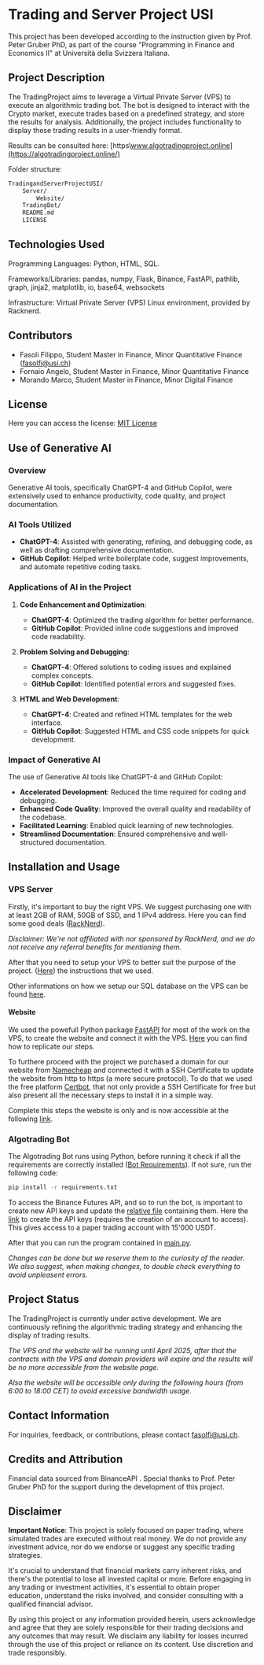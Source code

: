 # Trading and Server Project USI

This project has been developed according to the instruction given by Prof. Peter Gruber PhD, as part of the course "Programming in Finance and Economics II" at Università della Svizzera Italiana.

## Project Description
The TradingProject aims to leverage a Virtual Private Server (VPS) to execute an algorithmic trading bot. The bot is designed to interact with the Crypto market, execute trades based on a predefined strategy, and store the results for analysis. Additionally, the project includes functionality to display these trading results in a user-friendly format.

Results can be consulted here: [https\\www.algotradingproject.online](https://algotradingproject.online/)

Folder structure:
```bash
TradingandServerProjectUSI/
    Server/
        Website/
    TradingBot/
    README.md
    LICENSE
```
## Technologies Used
Programming Languages: Python, HTML, SQL.

Frameworks/Libraries: pandas, numpy, Flask, Binance, FastAPI, pathlib, graph, jinja2, matplotlib, io, base64, websockets

Infrastructure: Virtual Private Server (VPS) Linux environment, provided by Racknerd.

## Contributors
- Fasoli Filippo, Student Master in Finance, Minor Quantitative Finance (fasolfi@usi.ch)
- Fornaio Angelo, Student Master in Finance, Minor Quantitative Finance
- Morando Marco, Student Master in Finance, Minor Digital Finance

## License
Here you can access the license: [MIT License](/LICENSE)

## Use of Generative AI

### Overview
Generative AI tools, specifically ChatGPT-4 and GitHub Copilot, were extensively used to enhance productivity, code quality, and project documentation.

### AI Tools Utilized
- **ChatGPT-4**: Assisted with generating, refining, and debugging code, as well as drafting comprehensive documentation.
- **GitHub Copilot**: Helped write boilerplate code, suggest improvements, and automate repetitive coding tasks.

### Applications of AI in the Project
1. **Code Enhancement and Optimization**:
    - **ChatGPT-4**: Optimized the trading algorithm for better performance.
    - **GitHub Copilot**: Provided inline code suggestions and improved code readability.

2. **Problem Solving and Debugging**:
    - **ChatGPT-4**: Offered solutions to coding issues and explained complex concepts.
    - **GitHub Copilot**: Identified potential errors and suggested fixes.

3. **HTML and Web Development**:
    - **ChatGPT-4**: Created and refined HTML templates for the web interface.
    - **GitHub Copilot**: Suggested HTML and CSS code snippets for quick development.

### Impact of Generative AI
The use of Generative AI tools like ChatGPT-4 and GitHub Copilot:
- **Accelerated Development**: Reduced the time required for coding and debugging.
- **Enhanced Code Quality**: Improved the overall quality and readability of the codebase.
- **Facilitated Learning**: Enabled quick learning of new technologies.
- **Streamlined Documentation**: Ensured comprehensive and well-structured documentation.

## Installation and Usage
### VPS Server
Firstly, it's important to buy the right VPS. We suggest purchasing one with at least 2GB of RAM, 50GB of SSD, and 1 IPv4 address. Here you can find some good deals ([RackNerd](https://www.racknerd.com/BlackFriday/)). 

*Disclaimer: We're not affiliated with nor sponsored by RackNerd, and we do not receive any referral benefits for mentioning them.*

After that you need to setup your VPS to better suit the purpose of the project. ([Here](Server/VPS_Setup.md)) the instructions that we used.

Other informations on how we setup our SQL database on the VPS can be found [here](Server/CreateSQLdatabase.md).

#### Website
We used the powefull Python package [FastAPI](https://fastapi.tiangolo.com/) for most of the work on the VPS, to create the website and connect it with the VPS. [Here](/Server/Website) you can find how to replicate our steps.

To furthere proceed with the project we purchased a domain for our website from [Namecheap](https://www.namecheap.com/domains) and connected it with a SSH Certificate to update the website from http to https (a more secure protocol). To do that we used the free platform [Certbot](https://certbot.eff.org), that not only provide a SSH Certificate for free but also present all the necessary steps to install it in a simple way.

Complete this steps the website is only and is now accessible at the following [link](https://www.algotradingproject.online).



### Algotrading Bot
The Algotrading Bot runs using Python, before running it check if all the requirements are correctly installed ([Bot Requirements](/TradingBot/requirements.txt)). If not sure, run the following code:
```bash
pip install -r requirements.txt
```
To access the Binance Futures API, and so to run the bot, is important to create new API keys and update the [relative file](/TradingBot/api_keys.json) containing them. Here the [link](https://testnet.binancefuture.com/en/futures/BTCUSDT) to create the API keys (requires the creation of an account to access). This gives access to a paper trading account with 15'000 USDT. 

After that you can run the program contained in [main.py](/TradingBot/bot.py). 

*Changes can be done but we reserve them to the curiosity of the reader. We also suggest, when making changes, to double check everything to avoid unpleasent errors.*

## Project Status
The TradingProject is currently under active development. We are continuously refining the algorithmic trading strategy and enhancing the display of trading results. 

*The VPS and the website will be running until April 2025, after that the contracts with the VPS and domain providers will expire and the results will be no more accessible from the website page.*

*Also the website will be accessible only during the following hours (from 6:00 to 18:00 CET) to avoid excessive bandwidth usage.*

## Contact Information
For inquiries, feedback, or contributions, please contact fasolfi@usi.ch.

## Credits and Attribution
Financial data sourced from BinanceAPI .
Special thanks to Prof. Peter Gruber PhD for the support during the development of this project.

## Disclaimer

**Important Notice**: This project is solely focused on paper trading, where simulated trades are executed without real money. We do not provide any investment advice, nor do we endorse or suggest any specific trading strategies. 

It's crucial to understand that financial markets carry inherent risks, and there's the potential to lose all invested capital or more. Before engaging in any trading or investment activities, it's essential to obtain proper education, understand the risks involved, and consider consulting with a qualified financial advisor. 

By using this project or any information provided herein, users acknowledge and agree that they are solely responsible for their trading decisions and any outcomes that may result. We disclaim any liability for losses incurred through the use of this project or reliance on its content. Use discretion and trade responsibly.

